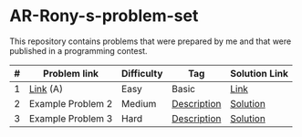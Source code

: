 # AR-Rony-s-problem-set
This repository contains problems that were prepared by me and that were published in a programming contest.

| # | Problem link | Difficulty | Tag | Solution Link  |
|------------|------------------------|------------|---------------------|---------------------|
| 1 | [Link](https://codeforces.com/gym/398095/problem/A) (A) | Easy| Basic | [Link]() |
| 2 | Example Problem 2      | Medium     | [Description](link) | [Solution](link)    |
| 3 | Example Problem 3      | Hard       | [Description](link) | [Solution](link)    |
